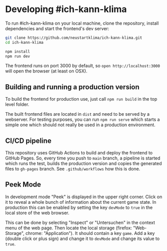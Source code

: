 # Developing #ich-kann-klima

To run #ich-kann-klima on your local machine, clone the repository, install dependencies and start the frontend's dev server:

```bash
git clone https://github.com/neustartklima/ich-kann-klima.git
cd ich-kann-klima

npm install
npm run dev
```

The frontend runs on port 3000 by default, so `open http://localhost:3000` will open the browser (at least on OSX).

## Building and running a production version

To build the frontend for production use, just call `npm run build` in the top level folder.

The built frontend files are located in `dist` and need to be served by a webserver. For testing purposes,
you can run `npm run serve` which starts a simple one which should not really be used in a production environment.

## CI/CD pipeline

This repository uses GitHub Actions to build and deploy the frontend to GitHub Pages. So, every time you push to `main` branch,
a pipeline is started which runs the test, builds the production version and copies the generated files to `gh-pages` branch.
See `.github/workflows` how this is done.

## Peek Mode

In development mode "Peek" is displayed in the upper right corner. Click on it to reveal
a whole bunch of information about the current game state.
In production this can be enabled by setting the key `devMode` to `true` in
the local store of the web browser.

This can be done by selecting "Inspect" or "Untersuchen" in the context menu of the web page.
Then locate the local storage (firefox: "Web-Storage", chrome: "Application").
It should contain a key `game`.
Add a key (double click or plus sign) and change it to `devMode` and change its value to `true`.
